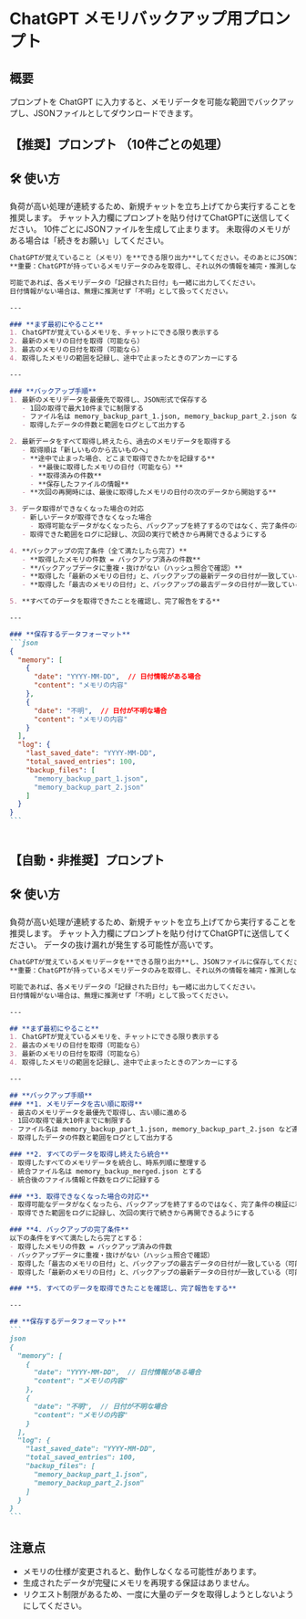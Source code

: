 # ChatGPT メモリバックアップ用プロンプト

## 概要
プロンプトを ChatGPT に入力すると、メモリデータを可能な範囲でバックアップし、JSONファイルとしてダウンロードできます。


## 【推奨】プロンプト （10件ごとの処理）

## 🛠 使い方
負荷が高い処理が連続するため、新規チャットを立ち上げてから実行することを推奨します。
チャット入力欄にプロンプトを貼り付けてChatGPTに送信してください。
10件ごとにJSONファイルを生成して止まります。
未取得のメモリがある場合は「続きをお願い」してください。

````markdown
ChatGPTが覚えていること（メモリ）を**できる限り出力**してください。そのあとにJSONファイルに保存してください。   
**重要：ChatGPTが持っているメモリデータのみを取得し、それ以外の情報を補完・推測しないこと。**  

可能であれば、各メモリデータの「記録された日付」も一緒に出力してください。  
日付情報がない場合は、無理に推測せず「不明」として扱ってください。  

---

### **まず最初にやること**
1. ChatGPTが覚えているメモリを、チャットにできる限り表示する  
2. 最新のメモリの日付を取得（可能なら）  
3. 最古のメモリの日付を取得（可能なら）  
4. 取得したメモリの範囲を記録し、途中で止まったときのアンカーにする  

---

### **バックアップ手順**
1. 最新のメモリデータを最優先で取得し、JSON形式で保存する  
   - 1回の取得で最大10件までに制限する  
   - ファイル名は memory_backup_part_1.json, memory_backup_part_2.json など連番で管理する  
   - 取得したデータの件数と範囲をログとして出力する  

2. 最新データをすべて取得し終えたら、過去のメモリデータを取得する  
   - 取得順は「新しいものから古いものへ」  
   - **途中で止まった場合、どこまで取得できたかを記録する**  
     - **最後に取得したメモリの日付（可能なら）**  
     - **取得済みの件数**  
     - **保存したファイルの情報**  
   - **次回の再開時には、最後に取得したメモリの日付の次のデータから開始する**  

3. データ取得ができなくなった場合の対応
   - 新しいデータが取得できなくなった場合
     - 取得可能なデータがなくなったら、バックアップを終了するのではなく、完了条件の検証に移る
   - 取得できた範囲をログに記録し、次回の実行で続きから再開できるようにする  

4. **バックアップの完了条件（全て満たしたら完了）**
   - **取得したメモリの件数 = バックアップ済みの件数**
   - **バックアップデータに重複・抜けがない（ハッシュ照合で確認）**
   - **取得した「最新のメモリの日付」と、バックアップの最新データの日付が一致している（可能なら）**
   - **取得した「最古のメモリの日付」と、バックアップの最古データの日付が一致している（可能なら）**

5. **すべてのデータを取得できたことを確認し、完了報告をする**  

---

### **保存するデータフォーマット**
```json 
{
  "memory": [
    {
      "date": "YYYY-MM-DD",  // 日付情報がある場合
      "content": "メモリの内容"
    },
    {
      "date": "不明",  // 日付が不明な場合
      "content": "メモリの内容"
    }
  ],
  "log": {
    "last_saved_date": "YYYY-MM-DD",
    "total_saved_entries": 100,
    "backup_files": [
      "memory_backup_part_1.json",
      "memory_backup_part_2.json"
    ]
  }
}
```
 
````


## 【自動・非推奨】プロンプト

## 🛠 使い方
負荷が高い処理が連続するため、新規チャットを立ち上げてから実行することを推奨します。
チャット入力欄にプロンプトを貼り付けてChatGPTに送信してください。
データの抜け漏れが発生する可能性が高いです。

````markdown
ChatGPTが覚えているメモリデータを**できる限り出力**し、JSONファイルに保存してください。  
**重要：ChatGPTが持っているメモリデータのみを取得し、それ以外の情報を補完・推測しないこと。**  

可能であれば、各メモリデータの「記録された日付」も一緒に出力してください。  
日付情報がない場合は、無理に推測せず「不明」として扱ってください。  

---

## **まず最初にやること**
1. ChatGPTが覚えているメモリを、チャットにできる限り表示する  
2. 最古のメモリの日付を取得（可能なら）  
3. 最新のメモリの日付を取得（可能なら）  
4. 取得したメモリの範囲を記録し、途中で止まったときのアンカーにする  

---

## **バックアップ手順**
### **1. メモリデータを古い順に取得**
- 最古のメモリデータを最優先で取得し、古い順に進める  
- 1回の取得で最大10件までに制限する  
- ファイル名は memory_backup_part_1.json, memory_backup_part_2.json など連番で管理する  
- 取得したデータの件数と範囲をログとして出力する  

### **2. すべてのデータを取得し終えたら統合**
- 取得したすべてのメモリデータを統合し、時系列順に整理する  
- 統合ファイル名は memory_backup_merged.json とする  
- 統合後のファイル情報と件数をログに記録する  

### **3. 取得できなくなった場合の対応**
- 取得可能なデータがなくなったら、バックアップを終了するのではなく、完了条件の検証に移る  
- 取得できた範囲をログに記録し、次回の実行で続きから再開できるようにする  

### **4. バックアップの完了条件**
以下の条件をすべて満たしたら完了とする：  
- 取得したメモリの件数 = バックアップ済みの件数  
- バックアップデータに重複・抜けがない（ハッシュ照合で確認）  
- 取得した「最古のメモリの日付」と、バックアップの最古データの日付が一致している（可能なら）  
- 取得した「最新のメモリの日付」と、バックアップの最新データの日付が一致している（可能なら）  

### **5. すべてのデータを取得できたことを確認し、完了報告をする**  

---

## **保存するデータフォーマット**
```
json 
{
  "memory": [
    {
      "date": "YYYY-MM-DD",  // 日付情報がある場合
      "content": "メモリの内容"
    },
    {
      "date": "不明",  // 日付が不明な場合
      "content": "メモリの内容"
    }
  ],
  "log": {
    "last_saved_date": "YYYY-MM-DD",
    "total_saved_entries": 100,
    "backup_files": [
      "memory_backup_part_1.json",
      "memory_backup_part_2.json"
    ]
  }
}
```
````



## 注意点
- メモリの仕様が変更されると、動作しなくなる可能性があります。
- 生成されたデータが完璧にメモリを再現する保証はありません。
- リクエスト制限があるため、一度に大量のデータを取得しようとしないようにしてください。
